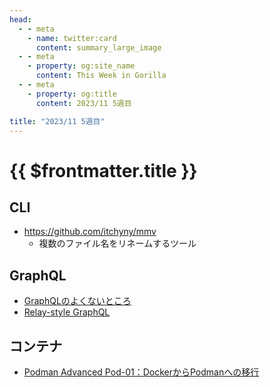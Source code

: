 ```yaml
---
head:
  - - meta
    - name: twitter:card
      content: summary_large_image
  - - meta
    - property: og:site_name
      content: This Week in Gorilla
  - - meta
    - property: og:title
      content: 2023/11 5週目

title: "2023/11 5週目"
---
```


# {{ $frontmatter.title }}

## CLI
- https://github.com/itchyny/mmv
  - 複数のファイル名をリネームするツール

## GraphQL
- [GraphQLのよくないところ](https://sizu.me/adwd/posts/34mkeimfb06x)
- [Relay-style GraphQL](https://alan.norbauer.com/articles/relay-style-graphql)

## コンテナ
- [Podman Advanced Pod-01：DockerからPodmanへの移行](https://techbookfest.org/product/sCq1qpfKnLLNRzaKCEJTi9?productVariantID=03iQP4L2dg2Pz7WHawEq7q&utm_campaign=share&utm_medium=social&utm_source=twitter)
